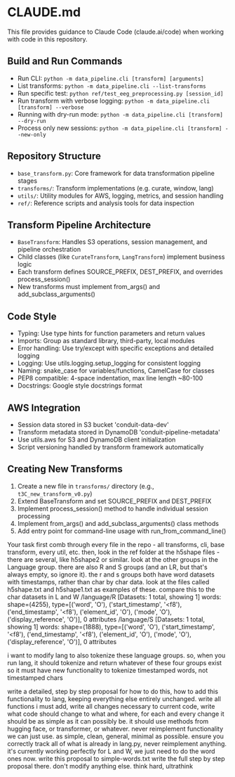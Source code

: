 # CLAUDE.md

This file provides guidance to Claude Code (claude.ai/code) when working with code in this repository.

## Build and Run Commands
- Run CLI: `python -m data_pipeline.cli [transform] [arguments]`
- List transforms: `python -m data_pipeline.cli --list-transforms`
- Run specific test: `python ref/test_eeg_preprocessing.py [session_id]`
- Run transform with verbose logging: `python -m data_pipeline.cli [transform] --verbose`
- Running with dry-run mode: `python -m data_pipeline.cli [transform] --dry-run`
- Process only new sessions: `python -m data_pipeline.cli [transform] --new-only`

## Repository Structure
- `base_transform.py`: Core framework for data transformation pipeline stages
- `transforms/`: Transform implementations (e.g. curate, window, lang)
- `utils/`: Utility modules for AWS, logging, metrics, and session handling
- `ref/`: Reference scripts and analysis tools for data inspection

## Transform Pipeline Architecture
- `BaseTransform`: Handles S3 operations, session management, and pipeline orchestration
- Child classes (like `CurateTransform`, `LangTransform`) implement business logic
- Each transform defines SOURCE_PREFIX, DEST_PREFIX, and overrides process_session()
- New transforms must implement from_args() and add_subclass_arguments()

## Code Style
- Typing: Use type hints for function parameters and return values
- Imports: Group as standard library, third-party, local modules
- Error handling: Use try/except with specific exceptions and detailed logging
- Logging: Use utils.logging.setup_logging for consistent logging
- Naming: snake_case for variables/functions, CamelCase for classes
- PEP8 compatible: 4-space indentation, max line length ~80-100
- Docstrings: Google style docstrings format

## AWS Integration
- Session data stored in S3 bucket 'conduit-data-dev'
- Transform metadata stored in DynamoDB 'conduit-pipeline-metadata'
- Use utils.aws for S3 and DynamoDB client initialization
- Script versioning handled by transform framework automatically

## Creating New Transforms
1. Create a new file in `transforms/` directory (e.g., `t3C_new_transform_v0.py`)
2. Extend BaseTransform and set SOURCE_PREFIX and DEST_PREFIX
3. Implement process_session() method to handle individual session processing
4. Implement from_args() and add_subclass_arguments() class methods
5. Add entry point for command-line usage with run_from_command_line()


Your task
first comb through every file in the repo - all transforms, cli, base transform, every util, etc. then, look in the ref folder at the h5shape files - there are several, like h5shape2 or similar. look at the other groups in the Language group. there are also R and S groups (and an LR, but that's always empty, so ignore it).
the r and s groups both have word datasets with timestamps, rather than char by char data. look at the files called h5shape.txt and h5shape1.txt as examples of these. compare this to the char datasets in L and W
    /language/R
      [Datasets: 1 total, showing 1]
      words: shape=(4255), type=[('word', 'O'), ('start_timestamp', '<f8'), ('end_timestamp', '<f8'), ('element_id', 'O'), ('mode', 'O'), ('display_reference', 'O')], 0 attributes
    /language/S
      [Datasets: 1 total, showing 1]
      words: shape=(1888), type=[('word', 'O'), ('start_timestamp', '<f8'), ('end_timestamp', '<f8'), ('element_id', 'O'), ('mode', 'O'), ('display_reference', 'O')], 0 attributes


i want to modify lang to also tokenize these language groups. so, when you run lang, it should tokenize and return whatever of these four groups exist so it must have new functionality to tokenize timestamped words, not timestamped chars

write a detailed, step by step proposal for how to do this, how to add this functionality to lang, keeping everything else entirely unchanged.
write all functions i must add, write all changes necessary to current code, write what code should change to what and where, for each and every change
it should be as simple as it can possibly be. it should use methods from hugging face, or transformer, or whatever. never reimplement functionality we can just use. as simple, clean, general, minimal as possible. ensure you correctly track all of what is already in lang.py, never reimplement anything. it's currently working perfectly for L and W, we just need to do the word ones now. write this proposal to simple-words.txt write the full step by step proposal there. don't modify anything else. think hard, ultrathink





